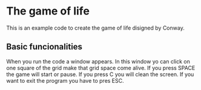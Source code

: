 # The game of life

This is an example code to create the game of life disigned by Conway. 

## Basic funcionalities
When you run the code a window appears. In this window yo can click on one square of the grid make that grid space come alive. If you press SPACE the game will start or pause. If you press C you will clean the screen. If you want to exit the program you have to pres ESC.
